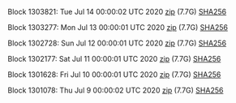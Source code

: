 Block 1303821: Tue Jul 14 00:00:02 UTC 2020 [zip](https://dash-bootstrap.ams3.digitaloceanspaces.com/mainnet/2020-07-14/bootstrap.dat.zip) (7.7G) [SHA256](https://dash-bootstrap.ams3.digitaloceanspaces.com/mainnet/2020-07-14/sha256.txt)

Block 1303277: Mon Jul 13 00:00:01 UTC 2020 [zip](https://dash-bootstrap.ams3.digitaloceanspaces.com/mainnet/2020-07-13/bootstrap.dat.zip) (7.7G) [SHA256](https://dash-bootstrap.ams3.digitaloceanspaces.com/mainnet/2020-07-13/sha256.txt)

Block 1302728: Sun Jul 12 00:00:01 UTC 2020 [zip](https://dash-bootstrap.ams3.digitaloceanspaces.com/mainnet/2020-07-12/bootstrap.dat.zip) (7.7G) [SHA256](https://dash-bootstrap.ams3.digitaloceanspaces.com/mainnet/2020-07-12/sha256.txt)

Block 1302177: Sat Jul 11 00:00:01 UTC 2020 [zip](https://dash-bootstrap.ams3.digitaloceanspaces.com/mainnet/2020-07-11/bootstrap.dat.zip) (7.7G) [SHA256](https://dash-bootstrap.ams3.digitaloceanspaces.com/mainnet/2020-07-11/sha256.txt)

Block 1301628: Fri Jul 10 00:00:01 UTC 2020 [zip](https://dash-bootstrap.ams3.digitaloceanspaces.com/mainnet/2020-07-10/bootstrap.dat.zip) (7.7G) [SHA256](https://dash-bootstrap.ams3.digitaloceanspaces.com/mainnet/2020-07-10/sha256.txt)

Block 1301078: Thu Jul  9 00:00:02 UTC 2020 [zip](https://dash-bootstrap.ams3.digitaloceanspaces.com/mainnet/2020-07-09/bootstrap.dat.zip) (7.7G) [SHA256](https://dash-bootstrap.ams3.digitaloceanspaces.com/mainnet/2020-07-09/sha256.txt)
